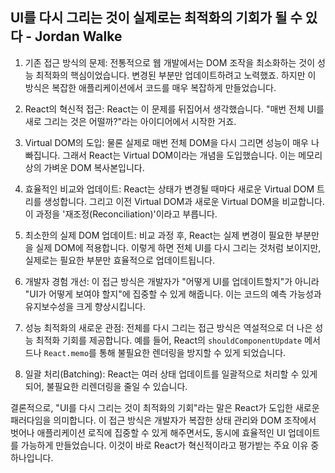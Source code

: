 ## UI를 다시 그리는 것이 실제로는 최적화의 기회가 될 수 있다 - Jordan Walke

1. 기존 접근 방식의 문제:
   전통적으로 웹 개발에서는 DOM 조작을 최소화하는 것이 성능 최적화의 핵심이었습니다. 변경된 부분만 업데이트하려고 노력했죠. 하지만 이 방식은 복잡한 애플리케이션에서 코드를 매우 복잡하게 만들었습니다.

2. React의 혁신적 접근:
   React는 이 문제를 뒤집어서 생각했습니다. "매번 전체 UI를 새로 그리는 것은 어떨까?"라는 아이디어에서 시작한 거죠.

3. Virtual DOM의 도입:
   물론 실제로 매번 전체 DOM을 다시 그리면 성능이 매우 나빠집니다. 그래서 React는 Virtual DOM이라는 개념을 도입했습니다. 이는 메모리 상의 가벼운 DOM 복사본입니다.

4. 효율적인 비교와 업데이트:
   React는 상태가 변경될 때마다 새로운 Virtual DOM 트리를 생성합니다. 그리고 이전 Virtual DOM과 새로운 Virtual DOM을 비교합니다. 이 과정을 '재조정(Reconciliation)'이라고 부릅니다.

5. 최소한의 실제 DOM 업데이트:
   비교 과정 후, React는 실제 변경이 필요한 부분만을 실제 DOM에 적용합니다. 이렇게 하면 전체 UI를 다시 그리는 것처럼 보이지만, 실제로는 필요한 부분만 효율적으로 업데이트됩니다.

6. 개발자 경험 개선:
   이 접근 방식은 개발자가 "어떻게 UI를 업데이트할지"가 아니라 "UI가 어떻게 보여야 할지"에 집중할 수 있게 해줍니다. 이는 코드의 예측 가능성과 유지보수성을 크게 향상시킵니다.

7. 성능 최적화의 새로운 관점:
   전체를 다시 그리는 접근 방식은 역설적으로 더 나은 성능 최적화 기회를 제공합니다. 예를 들어, React의 `shouldComponentUpdate` 메서드나 `React.memo`를 통해 불필요한 렌더링을 방지할 수 있게 되었습니다.

8. 일괄 처리(Batching):
   React는 여러 상태 업데이트를 일괄적으로 처리할 수 있게 되어, 불필요한 리렌더링을 줄일 수 있습니다.

결론적으로, "UI를 다시 그리는 것이 최적화의 기회"라는 말은 React가 도입한 새로운 패러다임을 의미합니다. 이 접근 방식은 개발자가 복잡한 상태 관리와 DOM 조작에서 벗어나 애플리케이션 로직에 집중할 수 있게 해주면서도, 동시에 효율적인 UI 업데이트를 가능하게 만들었습니다. 이것이 바로 React가 혁신적이라고 평가받는 주요 이유 중 하나입니다.
